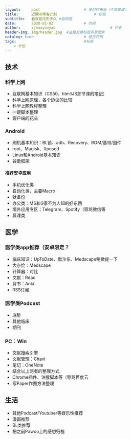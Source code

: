 ```yaml
---
layout:     post   				    # 使用的布局（不需要改）
title:      近期写博客计划 				# 标题 
subtitle:   看我能拖到多久 #副标题
date:       2020-01-02 				# 时间
author:     xjmaoyaoyao 						# 作者
header-img: img/header.jpg 	#这篇文章标题背景图片
catalog: true 						# 是否归档
tags:								#标签
    - 计划
---
```


## 技术

### 科学上网
* 互联网基本知识（CS50，html/JS那节课的笔记）
* 科学上网原理，各个协议的比较
* 科学上网教程整理
* 一键脚本整理
* 客户端的花头

### Android
* 刷机基本知识：BL锁、adb、Recovery、ROM/基带/固件
* root、Magisk、Xposed
* Linux和Android基本知识
* 谷歌框架

#### 推荐安卓应用
* 手机优化类
* 自动化类，主要Macro
* 钛备份
* 办公类：MS和G家不为人知的好东西
* 墙外应用专区：Telegram、Spotify（辱骂微信等
* 慕课类

## 医学

### 医学类app推荐（安卓限定？
* 临床知识：UpToDate、默沙东、Medscape稍微提一下
* 大杂烩：Medscape
* 计算器：对比
* 文献：Read
* 背书：Anki
* RSS订阅

### 医学类Podcast
* 麻醉
* 其他临床
* 期刊

### PC：Win
* 文献搜索引擎
* 文献管理：Citavi
* 笔记：OneNote
* 结合以上两者的整理方式
* Chrome插件、油猴脚本等（辱骂百度云
* 写Paper作图方法整理

## 生活
* 其他Podcast/Youtuber等娱乐性推荐
* 漫画推荐
* BL类推荐
* 把之前Pawoo上的感想归档
